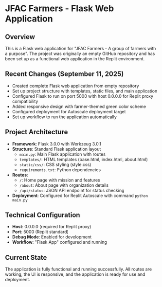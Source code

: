 # JFAC Farmers - Flask Web Application

## Overview
This is a Flask web application for "JFAC Farmers - A group of farmers with a purpose". The project was originally an empty GitHub repository and has been set up as a functional web application in the Replit environment.

## Recent Changes (September 11, 2025)
- Created complete Flask web application from empty repository
- Set up project structure with templates, static files, and main application
- Configured Flask to run on port 5000 with host 0.0.0.0 for Replit proxy compatibility
- Added responsive design with farmer-themed green color scheme
- Configured deployment for Autoscale deployment target
- Set up workflow to run the application automatically

## Project Architecture
- **Framework**: Flask 3.0.0 with Werkzeug 3.0.1
- **Structure**: Standard Flask application layout
  - `main.py`: Main Flask application with routes
  - `templates/`: HTML templates (base.html, index.html, about.html)
  - `static/css/`: CSS styling (style.css)
  - `requirements.txt`: Python dependencies
- **Routes**:
  - `/`: Home page with mission and features
  - `/about`: About page with organization details
  - `/api/status`: JSON API endpoint for status checking
- **Deployment**: Configured for Replit Autoscale with command `python main.py`

## Technical Configuration
- **Host**: 0.0.0.0 (required for Replit proxy)
- **Port**: 5000 (Replit standard)
- **Debug Mode**: Enabled for development
- **Workflow**: "Flask App" configured and running

## Current State
The application is fully functional and running successfully. All routes are working, the UI is responsive, and the application is ready for use and deployment.